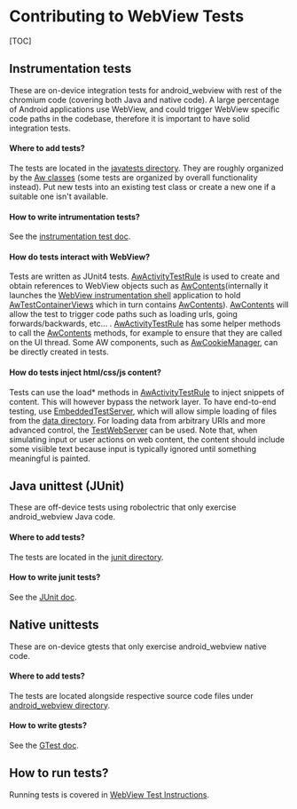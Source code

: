 # Contributing to WebView Tests

[TOC]

## Instrumentation tests
These are on-device integration tests for android\_webview with rest of the
chromium code (covering both Java and native code). A large percentage of
Android applications use WebView, and could trigger WebView specific code paths
in the codebase, therefore it is important to have solid integration tests.

#### Where to add tests?
The tests are located in the [javatests directory](/android_webview/javatests/src/org/chromium/android_webview/test/).
They are roughly organized by the
[Aw classes](/android_webview/java/src/org/chromium/android_webview/) (some
tests are organized by overall functionality instead). Put new tests into an
existing test class or create a new one if a suitable one isn't available.

#### How to write intrumentation tests?
See the [instrumentation test doc](/testing/android/docs/instrumentation.md).

#### How do tests interact with WebView?
Tests are written as JUnit4 tests. [AwActivityTestRule] is used to create and
obtain references to WebView objects such as [AwContents](internally it launches
the [WebView instrumentation shell](/android_webview/test/shell/src/org/chromium/android_webview/shell/)
application to hold [AwTestContainerViews](/android_webview/test/shell/src/org/chromium/android_webview/test/AwTestContainerView.java)
which in turn contains [AwContents]). [AwContents] will allow the test to
trigger code paths such as loading urls, going forwards/backwards, etc... .
[AwActivityTestRule] has some helper methods to call the [AwContents] methods,
for example to ensure that they are called on the UI thread. Some AW
components, such as [AwCookieManager](/android_webview/java/src/org/chromium/android_webview/AwCookieManager.java),
can be directly created in tests.

#### How do tests inject html/css/js content?
Tests can use the load\* methods in [AwActivityTestRule] to inject snippets
of content. This will however bypass the network layer. To have end-to-end
testing, use [EmbeddedTestServer](/net/test/android/javatests/src/org/chromium/net/test/EmbeddedTestServer.java),
which will allow simple loading of files from the [data directory](/android_webview/test/data/).
For loading data from arbitrary URIs and more advanced control, the
[TestWebServer](/net/test/android/javatests/src/org/chromium/net/test/util/TestWebServer.java)
can be used. Note that, when simulating input or user actions on web content,
the content should include some visiible text because input is typically
ignored until something meaningful is painted.

## Java unittest (JUnit)
These are off-device tests using robolectric that only exercise android\_webview
Java code.

#### Where to add tests?
The tests are located in the [junit directory](/android_webview/junit/src/org/chromium/android_webview/robolectric/).

#### How to write junit tests?
See the [JUnit doc](/testing/android/docs/junit.md#junit-tests-with-robolectric).

## Native unittests
These are on-device gtests that only exercise android\_webview native code.

#### Where to add tests?
The tests are located alongside respective source code files under
[android\_webview directory](/android_webview/).

#### How to write gtests?
See the [GTest doc](/testing/android/docs/gtest_implementation.md).

## How to run tests?
Running tests is covered in [WebView Test Instructions](/android_webview/docs/test-instructions.md).

[AwActivityTestRule]:
/android_webview/javatests/src/org/chromium/android_webview/test/AwActivityTestRule.java
[AwContents]:
/android_webview/java/src/org/chromium/android_webview/AwContents.java
